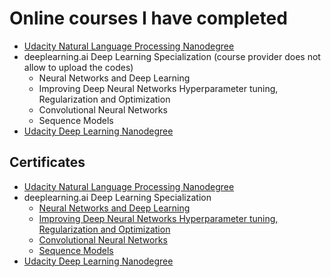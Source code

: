 # Online courses I have completed

* [Udacity Natural Language Processing Nanodegree](https://github.com/vgkortsas/Online_courses/tree/master/Udacity_Natural_Language_Processing_Nanodegree)
* deeplearning.ai Deep Learning Specialization (course provider does not allow to upload the codes)
    * Neural Networks and Deep Learning
    * Improving Deep Neural Networks Hyperparameter tuning, Regularization and Optimization
    * Convolutional Neural Networks
    * Sequence Models
* [Udacity Deep Learning Nanodegree](https://github.com/vgkortsas/Online_courses/tree/master/Udacity_Deep_Learning_Nanodegree)

## Certificates

* [Udacity Natural Language Processing Nanodegree](https://github.com/vgkortsas/Online_courses/blob/master/Certificates/Udacity%20NLP%20graduation%20certificate.pdf)
* deeplearning.ai Deep Learning Specialization 
	* [Neural Networks and Deep Learning](https://github.com/vgkortsas/Online_courses/blob/master/Certificates/Neural%20Networks%20and%20Deep%20Learning%20certificate.pdf)
	* [Improving Deep Neural Networks Hyperparameter tuning, Regularization and Optimization](https://github.com/vgkortsas/Online_courses/blob/master/Certificates/Improving%20Deep%20Neural%20Networks%20Hyperparameter%20tuning%2C%20Regularization%20and%20Optimization%20certificate.pdf)
	* [Convolutional Neural Networks](https://github.com/vgkortsas/Online_courses/blob/master/Certificates/Convolutional%20Neural%20Networks%20Certificate.pdf)
	* [Sequence Models](https://github.com/vgkortsas/Online_courses/blob/master/Certificates/Sequence%20Models%20Coursera%20certificate.pdf)
* [Udacity Deep Learning Nanodegree](https://github.com/vgkortsas/Online_courses/blob/master/Certificates/Udacity%20DL%20graduation%20certificate.pdf)



